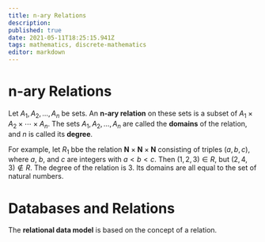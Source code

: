```yaml
---
title: n-ary Relations
description: 
published: true
date: 2021-05-11T18:25:15.941Z
tags: mathematics, discrete-mathematics
editor: markdown
---
```


# n-ary Relations
Let $A_{1}, A_{2}, \ldots, A_{n}$ be sets. An **n-ary relation** on these sets is a subset of $A_{1} \times A_{2} \times \cdots \times A_{n}$. The sets $A_{1}, A_{2}, \ldots, A_{n}$ are called the **domains** of the relation, and $n$ is called its **degree**.

For example, let $R_1$ bbe the relation $\mathbf{N} \times \mathbf{N} \times \mathbf{N}$ consisting of triples $(a,b,c)$, where $a$, $b$, and $c$ are integers with $a \lt b \lt c$. Then $(1,2,3) \in R$, but $(2,4,3) \notin R$. The degree of the relation is $3$. Its domains are all equal to the set of natural numbers.

# Databases and Relations
The **relational data model** is based on the concept of a relation.